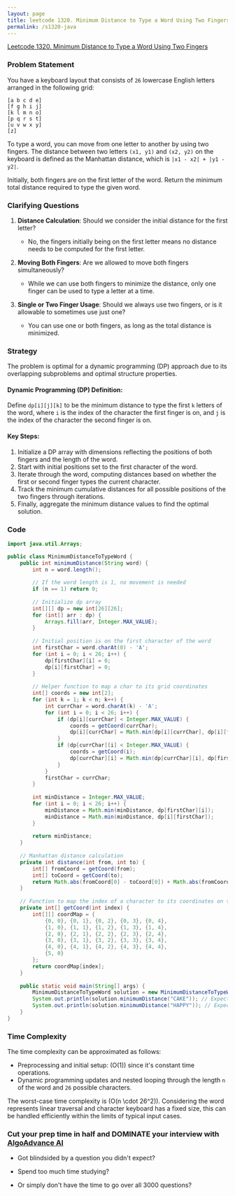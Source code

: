 ```yaml
---
layout: page
title: leetcode 1320. Minimum Distance to Type a Word Using Two Fingers
permalink: /s1320-java
---
```

[Leetcode 1320. Minimum Distance to Type a Word Using Two Fingers](https://algoadvance.github.io/algoadvance/l1320)
### Problem Statement

You have a keyboard layout that consists of `26` lowercase English letters arranged in the following grid:

```
[a b c d e]
[f g h i j]
[k l m n o]
[p q r s t]
[u v w x y]
[z]
```

To type a word, you can move from one letter to another by using two fingers. The distance between two letters `(x1, y1)` and `(x2, y2)` on the keyboard is defined as the Manhattan distance, which is `|x1 - x2| + |y1 - y2|`.

Initially, both fingers are on the first letter of the word. Return the minimum total distance required to type the given word.

### Clarifying Questions
1. **Distance Calculation**: Should we consider the initial distance for the first letter?
   - No, the fingers initially being on the first letter means no distance needs to be computed for the first letter.

2. **Moving Both Fingers**: Are we allowed to move both fingers simultaneously?
   - While we can use both fingers to minimize the distance, only one finger can be used to type a letter at a time.

3. **Single or Two Finger Usage**: Should we always use two fingers, or is it allowable to sometimes use just one?
   - You can use one or both fingers, as long as the total distance is minimized.

### Strategy

The problem is optimal for a dynamic programming (DP) approach due to its overlapping subproblems and optimal structure properties. 

#### Dynamic Programming (DP) Definition:
Define `dp[i][j][k]` to be the minimum distance to type the first `k` letters of the word, where `i` is the index of the character the first finger is on, and `j` is the index of the character the second finger is on.

#### Key Steps:
1. Initialize a DP array with dimensions reflecting the positions of both fingers and the length of the word.
2. Start with initial positions set to the first character of the word.
3. Iterate through the word, computing distances based on whether the first or second finger types the current character.
4. Track the minimum cumulative distances for all possible positions of the two fingers through iterations.
5. Finally, aggregate the minimum distance values to find the optimal solution.

### Code

```java
import java.util.Arrays;

public class MinimumDistanceToTypeWord {
    public int minimumDistance(String word) {
        int n = word.length();
        
        // If the word length is 1, no movement is needed
        if (n == 1) return 0;
        
        // Initialize dp array
        int[][] dp = new int[26][26];
        for (int[] arr : dp) {
            Arrays.fill(arr, Integer.MAX_VALUE);
        }
        
        // Initial position is on the first character of the word
        int firstChar = word.charAt(0) - 'A';
        for (int i = 0; i < 26; i++) {
            dp[firstChar][i] = 0;
            dp[i][firstChar] = 0;
        }
        
        // Helper function to map a char to its grid coordinates
        int[] coords = new int[2];
        for (int k = 1; k < n; k++) {
            int currChar = word.charAt(k) - 'A';
            for (int i = 0; i < 26; i++) {
                if (dp[i][currChar] < Integer.MAX_VALUE) {
                    coords = getCoord(currChar);
                    dp[i][currChar] = Math.min(dp[i][currChar], dp[i][firstChar] + distance(i, currChar));
                }
                if (dp[currChar][i] < Integer.MAX_VALUE) {
                    coords = getCoord(i);
                    dp[currChar][i] = Math.min(dp[currChar][i], dp[firstChar][i] + distance(currChar, i));
                }
            }
            firstChar = currChar;
        }
        
        int minDistance = Integer.MAX_VALUE;
        for (int i = 0; i < 26; i++) {
            minDistance = Math.min(minDistance, dp[firstChar][i]);
            minDistance = Math.min(minDistance, dp[i][firstChar]);
        }
        
        return minDistance;
    }
    
    // Manhattan distance calculation
    private int distance(int from, int to) {
        int[] fromCoord = getCoord(from);
        int[] toCoord = getCoord(to);
        return Math.abs(fromCoord[0] - toCoord[0]) + Math.abs(fromCoord[1] - toCoord[1]);
    }
    
    // Function to map the index of a character to its coordinates on the keyboard
    private int[] getCoord(int index) {
        int[][] coordMap = {
            {0, 0}, {0, 1}, {0, 2}, {0, 3}, {0, 4},
            {1, 0}, {1, 1}, {1, 2}, {1, 3}, {1, 4},
            {2, 0}, {2, 1}, {2, 2}, {2, 3}, {2, 4},
            {3, 0}, {3, 1}, {3, 2}, {3, 3}, {3, 4},
            {4, 0}, {4, 1}, {4, 2}, {4, 3}, {4, 4},
            {5, 0}
        };
        return coordMap[index];
    }
    
    public static void main(String[] args) {
        MinimumDistanceToTypeWord solution = new MinimumDistanceToTypeWord();
        System.out.println(solution.minimumDistance("CAKE")); // Expected output: 3
        System.out.println(solution.minimumDistance("HAPPY")); // Expected output: 6
    }
}
```

### Time Complexity

The time complexity can be approximated as follows:
- Preprocessing and initial setup: \(O(1)\) since it's constant time operations.
- Dynamic programming updates and nested looping through the length `n` of the word and `26` possible characters.

The worst-case time complexity is \(O(n \cdot 26^2)\). Considering the word represents linear traversal and character keyboard has a fixed size, this can be handled efficiently within the limits of typical input cases.


### Cut your prep time in half and DOMINATE your interview with [AlgoAdvance AI](https://algoAdvance.com)

- Got blindsided by a question you didn't expect?

- Spend too much time studying?

- Or simply don't have the time to go over all 3000 questions?


